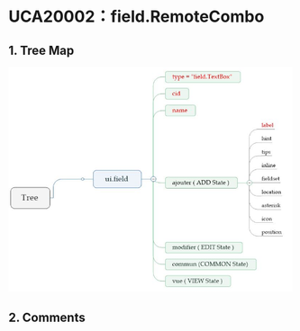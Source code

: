 # UCA20002：field.RemoteCombo

## 1. Tree Map

![](/engine/spec/component/img/field-001-01.JPG)

## 2. Comments



